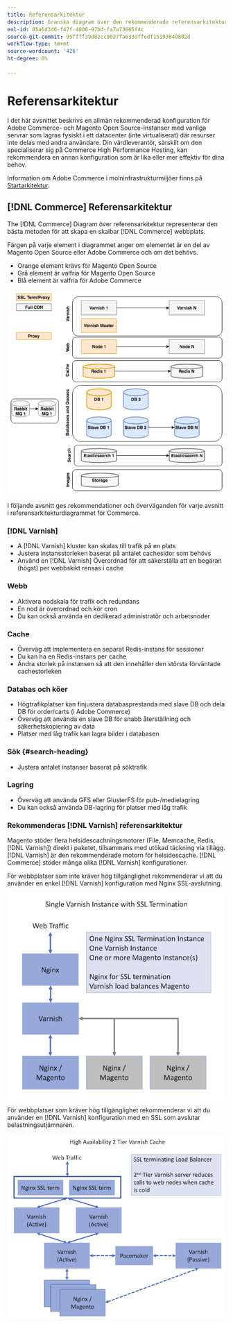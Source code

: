 ```yaml
---
title: Referensarkitektur
description: Granska diagram över den rekommenderade referensarkitekturen för Adobe Commerce och Magento Open Source.
exl-id: 85a6d3d6-f47f-4806-97bd-fa7a73605f4c
source-git-commit: 95ffff39d82cc9027fa633dffedf15193040802d
workflow-type: tm+mt
source-wordcount: '426'
ht-degree: 0%

---
```


# Referensarkitektur

I det här avsnittet beskrivs en allmän rekommenderad konfiguration för Adobe Commerce- och Magento Open Source-instanser med vanliga servrar som lagras fysiskt i ett datacenter (inte virtualiserat) där resurser inte delas med andra användare. Din värdleverantör, särskilt om den specialiserar sig på Commerce High Performance Hosting, kan rekommendera en annan konfiguration som är lika eller mer effektiv för dina behov.

Information om Adobe Commerce i molninfrastrukturmiljöer finns på [Startarkitektur](https://devdocs.magento.com/cloud/architecture/starter-architecture.html).

## [!DNL Commerce] Referensarkitektur

The [!DNL Commerce] Diagram över referensarkitektur representerar den bästa metoden för att skapa en skalbar [!DNL Commerce] webbplats.

Färgen på varje element i diagrammet anger om elementet är en del av Magento Open Source eller Adobe Commerce och om det behövs.

* Orange element krävs för Magento Open Source
* Grå element är valfria för Magento Open Source
* Blå element är valfria för Adobe Commerce

![Diagram över referensarkitektur för handel](../assets/performance/images/ref-architecture-2.3.png)

I följande avsnitt ges rekommendationer och överväganden för varje avsnitt i referensarkitekturdiagrammet för Commerce.

### [!DNL Varnish]

* A [!DNL Varnish] kluster kan skalas till trafik på en plats
* Justera instansstorleken baserat på antalet cachesidor som behövs
* Använd en [!DNL Varnish] Överordnad för att säkerställa att en begäran (högst) per webbskikt rensas i cache

### Webb

* Aktivera nodskala för trafik och redundans
* En nod är överordnad och kör cron
* Du kan också använda en dedikerad administratör och arbetsnoder

### Cache

* Överväg att implementera en separat Redis-instans för sessioner
* Du kan ha en Redis-instans per cache
* Ändra storlek på instansen så att den innehåller den största förväntade cachestorleken

### Databas och köer

* Högtrafikplatser kan finjustera databasprestanda med slave DB och dela DB för order/carts (i Adobe Commerce)
* Överväg att använda en slave DB för snabb återställning och säkerhetskopiering av data
* Platser med låg trafik kan lagra bilder i databasen

### Sök {#search-heading}

* Justera antalet instanser baserat på söktrafik

### Lagring

* Överväg att använda GFS eller GlusterFS för pub-/medielagring
* Du kan också använda DB-lagring för platser med låg trafik

### Rekommenderas [!DNL Varnish] referensarkitektur

Magento stöder flera helsidescachningsmotorer (File, Memcache, Redis, [!DNL Varnish]) direkt i paketet, tillsammans med utökad täckning via tillägg. [!DNL Varnish] är den rekommenderade motorn för helsidescache.  [!DNL Commerce] stöder många olika [!DNL Varnish] konfigurationer.

För webbplatser som inte kräver hög tillgänglighet rekommenderar vi att du använder en enkel [!DNL Varnish] konfiguration med Nginx SSL-avslutning.

![Enkel [!DNL Varnish] Konfiguration med SSL-avslut](../assets/performance/images/single-varnish-with-ssl-termination.png)

För webbplatser som kräver hög tillgänglighet rekommenderar vi att du använder en [!DNL Varnish] konfiguration med en SSL som avslutar belastningsutjämnaren.

![Hög tillgänglighet i två nivåer [!DNL Varnish] konfiguration med SSL som avslutar belastningsutjämnaren](../assets/performance/images/ha-2-tier-varnish-with-ssl-term-load-balancer.png)
